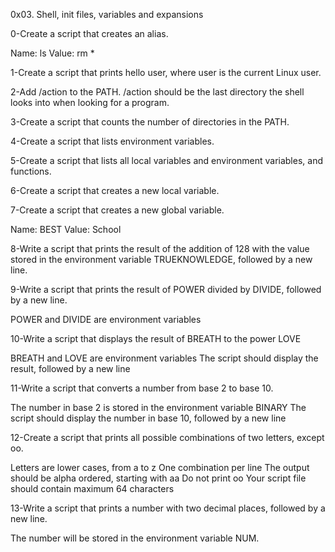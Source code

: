 0x03. Shell, init files, variables and expansions

0-Create a script that creates an alias.

Name: ls
Value: rm *

1-Create a script that prints hello user, where user is the current Linux user.

2-Add /action to the PATH. /action should be the last directory the shell looks into when looking for a program.

3-Create a script that counts the number of directories in the PATH.

4-Create a script that lists environment variables.

5-Create a script that lists all local variables and environment variables, and functions.

6-Create a script that creates a new local variable.

7-Create a script that creates a new global variable.

Name: BEST
Value: School

8-Write a script that prints the result of the addition of 128 with the value stored in the environment variable TRUEKNOWLEDGE, followed by a new line.

9-Write a script that prints the result of POWER divided by DIVIDE, followed by a new line.

POWER and DIVIDE are environment variables

10-Write a script that displays the result of BREATH to the power LOVE

BREATH and LOVE are environment variables
The script should display the result, followed by a new line

11-Write a script that converts a number from base 2 to base 10.

The number in base 2 is stored in the environment variable BINARY
The script should display the number in base 10, followed by a new line

12-Create a script that prints all possible combinations of two letters, except oo.

Letters are lower cases, from a to z
One combination per line
The output should be alpha ordered, starting with aa
Do not print oo
Your script file should contain maximum 64 characters

13-Write a script that prints a number with two decimal places, followed by a new line.

The number will be stored in the environment variable NUM.

